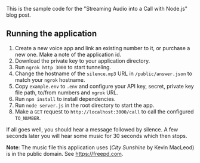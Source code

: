 This is the sample code for the "Streaming Audio into a Call with Node.js" blog post.

## Running the application

1. Create a new voice app and link an existing number to it, or purchase a new one. Make a note of the application id.
2. Download the private key to your application directory.
3. Run `ngrok http 3000` to start tunneling.
4. Change the hostname of the `silence.mp3` URL in `/public/answer.json` to match your `ngrok` hostname.
5. Copy `example.env` to `.env` and configure your API key, secret, private key file path, to/from numbers and `ngrok` URL.
6. Run `npm install` to install dependencies.
7. Run `node server.js` in the root directory to start the app.
8. Make a `GET` request to `http://localhost:3000/call` to call the configured `TO_NUMBER`.

If all goes well, you should hear a message followed by silence. A few seconds later you will hear some music for 30 seconds which then stops.

**Note**: The music file this application uses (*City Sunshine* by Kevin MacLeod) is in the public domain. See https://freepd.com.
